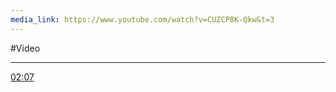 ```yaml
---
media_link: https://www.youtube.com/watch?v=CUZCP8K-Qkw&t=3
---
```

#Video



---
[02:07](https://www.youtube.com/watch?t=127&v=CUZCP8K-Qkw)





